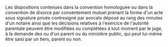 Les dispositions contenues dans la convention homologuée ou dans la convention de divorce par consentement mutuel prenant la forme d'un acte sous signature privée contresigné par avocats déposé au rang des minutes d'un notaire ainsi que les décisions relatives à l'exercice de l'autorité parentale peuvent être modifiées ou complétées à tout moment par le juge, à la demande des ou d'un parent ou du ministère public, qui peut lui-même être saisi par un tiers, parent ou non.


  

  
